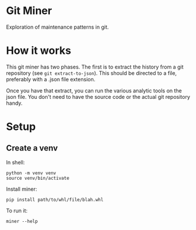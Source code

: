 # Git Miner

Exploration of maintenance patterns in git.


# How it works

This git miner has two phases. The first is to extract the history from a
git repository (see `git extract-to-json`). This should be directed to a file,
preferably with a .json file extension.

Once you have that extract, you can run the various analytic tools on 
the json file. You don't need to have the source code or the actual
git repository handy.



# Setup

## Create a venv

In shell:

	python -m venv venv
	source venv/bin/activate

Install miner:

    pip install path/to/whl/file/blah.whl

To run it:

    miner --help



